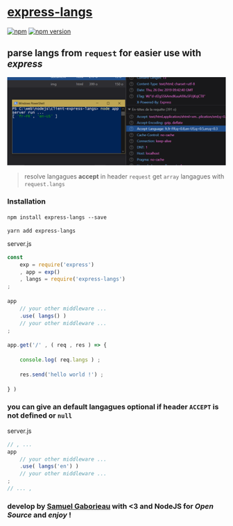 # [express-langs](https://www.npmjs.com/package/express-langs)

[![npm](https://img.shields.io/npm/l/express-langs.svg?style=for-the-badge)](https://www.npmjs.com/package/express-langs)
[![npm version](https://img.shields.io/npm/v/express-langs.svg?style=for-the-badge)](https://www.npmjs.com/package/express-langs)

## parse langs from `request` for easier use with *express*

![screen shot demo](./screen-demo.png)

> resolve langagues **accept** in header `request` get `array` langagues with `request.langs`

### Installation


```npm install express-langs --save```

```yarn add express-langs```


server.js

```javascript
const
    exp = require('express')
    , app = exp()
    , langs = require('express-langs')
;

app
    // your other middleware ...
    .use( langs() )
    // your other middleware ...
;

app.get('/' , ( req , res ) => {

    console.log( req.langs ) ;

    res.send('hello world !') ;

} )

```


### you can give an **default langagues** optional if **header** `ACCEPT` is not defined or `null`

server.js

```javascript
// , ...
app
    // your other middleware ...
    .use( langs('en') )
    // your other middleware ...
;
// ... ,
```

### develop by [Samuel Gaborieau]( https://orivoir.github.io/profil-reactjs/ ) with <3 and NodeJS for *Open Source* and *enjoy* !
